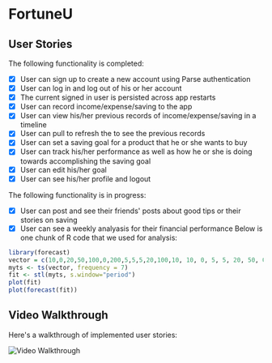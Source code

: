 # FortuneU

## User Stories

The following functionality is completed:

- [x] User can sign up to create a new account using Parse authentication
- [x] User can log in and log out of his or her account
- [x] The current signed in user is persisted across app restarts
- [x] User can record income/expense/saving to the app
- [x] User can view his/her previous records of income/expense/saving in a timeline
- [x] User can pull to refresh the to see the previous records
- [x] User can set a saving goal for a product that he or she wants to buy
- [x] User can track his/her performance as well as how he or she is doing towards accomplishing the saving goal
- [x] User can edit his/her goal
- [x] User can see his/her profile and logout

The following functionality is in progress:
- [x] User can post and see their friends' posts about good tips or their stories on saving
- [x] User can see a weekly analyasis for their financial performance
Below is one chunk of R code that we used for analysis:
```r
library(forecast)
vector = c(10,0,20,50,100,0,200,5,5,5,20,100,10, 10, 0, 5, 5, 20, 50, 0, 20 )
myts <- ts(vector, frequency = 7)
fit <- stl(myts, s.window="period")
plot(fit)
plot(forecast(fit))
```

## Video Walkthrough

Here's a walkthrough of implemented user stories:

<img src='http://g.recordit.co/WgZCOUOYUw.gif' title='Video Walkthrough' width='' alt='Video Walkthrough' />

